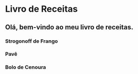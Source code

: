 # Livro de Receitas

## Olá, bem-vindo ao meu livro de receitas.

### Strogonoff de Frango

### Pavê

### Bolo de Cenoura